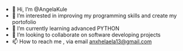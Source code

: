 - 👋 Hi, I’m @AngelaKule
- 👀 I’m interested in improving my programming skills and create my portofolio
- 🌱 I’m currently learning advanced PYTHON
- 💞️ I’m looking to collaborate on software developing projects
- 📫 How to reach me , via email anxhelaela13@gmail.com

<!---
AngelaKule/AngelaKule is a ✨ special ✨ repository because its `README.md` (this file) appears on your GitHub profile.
You can click the Preview link to take a look at your changes.
--->

